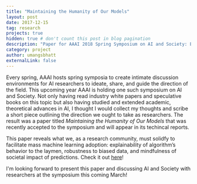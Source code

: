 ```yaml
---
title: "Maintaining the Humanity of Our Models"
layout: post
date: 2017-12-15
tag: research
projects: true
hidden: true # don't count this post in blog pagination
description: "Paper for AAAI 2018 Spring Symposium on AI and Society: Ethics, Safety, and Trustworthiness in Intelligent Agents"
category: project
author: umangsbhatt
externalLink: false
---
```

Every spring, AAAI hosts spring symposia to create intimate discussion environments for AI researchers to ideate, share, and guide the direction of the field. This upcoming year AAAI is holding one such symposium on AI and Society. Not only having read industry white papers and speculative books on this topic but also having studied and extended academic, theoretical advances in AI, I thought I would collect my thoughts and scribe a short piece outlining the direction we ought to take as researchers. The result was a paper titled *Maintaining the Humanity of Our Models* that was recently accepted to the symposium and will appear in its techincal reports.

This paper reveals what we, as a research community, must solidfy to facilitate mass machine learning adoption: explainability of algorithm’s behavior to the laymen, robustness to biased data, and mindfulness of societal impact of predictions. Check it out  <a href="http://umangsbhatt.github.io/assets/Bhatt_Final.pdf" target="_blank">here</a>!

I'm looking forward to present this paper and discussing AI and Society with researchers at the symposium this coming March!
